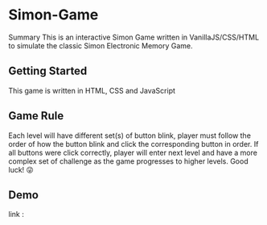 # Simon-Game
Summary
This is an interactive Simon Game written in VanillaJS/CSS/HTML to simulate the classic Simon Electronic Memory Game.

## Getting Started
This game is written in HTML, CSS and JavaScript

## Game Rule
Each level will have different set(s) of button blink, player must follow the order of how the button blink and click the corresponding button in order. If all buttons were click correctly, player will enter next level and have a more complex set of challenge as the game progresses to higher levels. Good luck! 😜

## Demo
link :


